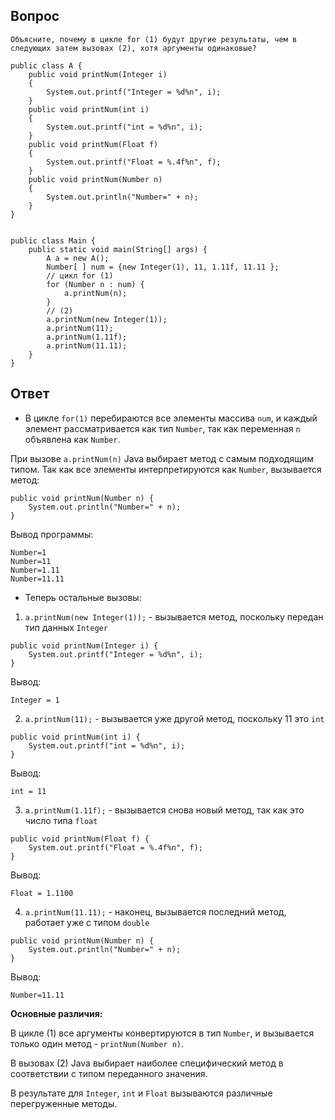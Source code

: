 ## Вопрос
```
Объясните, почему в цикле for (1) будут другие результаты, чем в следующих затем вызовах (2), хотя аргументы одинаковые?

public class A {
    public void printNum(Integer i)
    {
        System.out.printf("Integer = %d%n", i);
    }
    public void printNum(int i)
    {
        System.out.printf("int = %d%n", i);
    }
    public void printNum(Float f)
    {
        System.out.printf("Float = %.4f%n", f);
    }
    public void printNum(Number n)
    {
        System.out.println("Number=" + n);
    }
}


public class Main {
    public static void main(String[] args) {
        A a = new A();
        Number[ ] num = {new Integer(1), 11, 1.11f, 11.11 };
        // цикл for (1)
        for (Number n : num) {
            a.printNum(n);
        }
        // (2)
        a.printNum(new Integer(1));
        a.printNum(11);
        a.printNum(1.11f);
        a.printNum(11.11);
    }
}
```
## Ответ
- В цикле `for(1)` перебираются все элементы массива `num`, и каждый элемент рассматривается как тип `Number`, так как переменная `n` объявлена как `Number`.

При вызове `a.printNum(n)` Java выбирает метод с самым подходящим типом. Так как все элементы интерпретируются как `Number`, вызывается метод:
```
public void printNum(Number n) {
    System.out.println("Number=" + n);
}
```
Вывод программы:
```
Number=1
Number=11
Number=1.11
Number=11.11
```
- Теперь остальные вызовы:
1. `a.printNum(new Integer(1));` - вызывается метод, поскольку передан тип данных `Integer`
```
public void printNum(Integer i) {
    System.out.printf("Integer = %d%n", i);
}
```
Вывод:
```
Integer = 1
```
2. `a.printNum(11);` - вызывается уже другой метод, поскольку 11 это `int`
```
public void printNum(int i) {
    System.out.printf("int = %d%n", i);
}
```
Вывод:
```
int = 11
```
3. `a.printNum(1.11f);` - вызывается снова новый метод, так как это число типа `float`
```
public void printNum(Float f) {
    System.out.printf("Float = %.4f%n", f);
}
```
Вывод:
```
Float = 1.1100
```
4. `a.printNum(11.11);` - наконец, вызывается последний метод, работает уже с типом `double`
```
public void printNum(Number n) {
    System.out.println("Number=" + n);
}
```
Вывод:
```
Number=11.11
```

**Основные различия:**

В цикле (1) все аргументы конвертируются в тип `Number`, и вызывается только один метод - `printNum(Number n)`.

В вызовах (2) Java выбирает наиболее специфический метод в соответствии с типом переданного значения. 

В результате для `Integer`, `int` и `Float` вызываются различные перегруженные методы.

